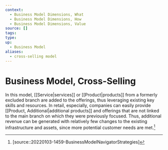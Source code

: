 ```yaml
---
context:
  - Business Model Dimensions, What
  - Business Model Dimensions, How
  - Business Model Dimensions, Value
source: []
tags: 
type:
up:
  - Business Model
aliases:
  - cross-selling model
---
```


# Business Model, Cross-Selling

In this model, [[Service|services]] or [[Product|products]] from a formerly excluded branch are added to the offerings, thus leveraging existing key skills and resources. In retail, especially, companies can easily provide [[Product, Additional|additional products]] and offerings that are not linked to the main branch on which they were previously focused. Thus, additional revenue can be generated with relatively few changes to the existing infrastructure and assets, since more potential customer needs are met.[^1]

[^1]: [source::20220103-1459-BusinessModelNavigatorStrategies]
